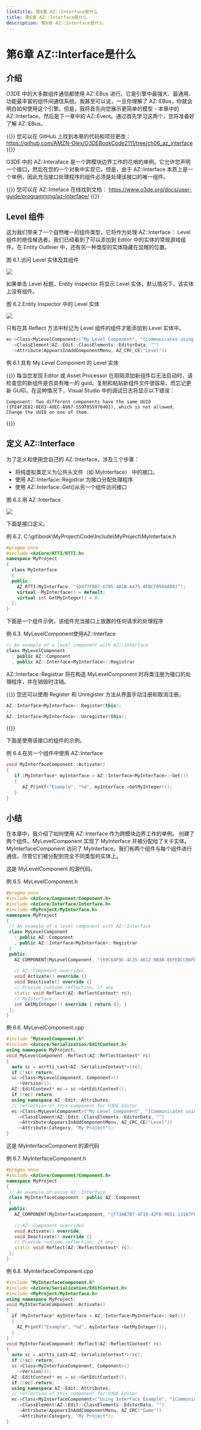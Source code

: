 ```yaml
---
linkTitle: 第6章 AZ::Interface是什么
title: 第6章 AZ::Interface是什么
description: 第6章 AZ::Interface是什么
---
```

# 第6章 AZ::Interface是什么

## 介绍
O3DE 中的大多数组件通信都使用 AZ::EBus 进行。它是引擎中最强大、最通用、功能最丰富的组件间通信系统。我甚至可以说，一旦你理解了 AZ::EBus，你就会明白如何使用这个引擎。但是，我将首先向您展示更简单的模型 - 本章中的 AZ::Interface，然后是下一章中的 AZ::Event。通过首先学习这两个，您将准备好了解 AZ::EBus。

{{<note>}}
您可以在 GitHub 上找到本章的代码和项目更改：
https://github.com/AMZN-Olex/O3DEBookCode2111/tree/ch06_az_interface
{{</note>}}

O3DE 中的 AZ::Interaface 是一个跨模块边界工作的花哨的单例。它允许您声明一个接口，然后在您的一个对象中实现它。但是，由于 AZ::Interface 本质上是一个单例，因此充当接口处理程序的组件必须是处理该接口的唯一组件。

{{<note>}}
您可以在 AZ::Inteface 在线找到文档：
https://www.o3de.org/docs/user-guide/programming/az-interface/
{{</note>}}

## Level 组件
这为我们带来了一个自然唯一的组件类型，它将作为处理 AZ::Interface： Level 组件的绝佳候选者。我们已经看到了可以添加到 Editor 中的实体的常规游戏组件。在 Entity Outliner 中，还有另一种类型的实体隐藏在显眼的位置。

图 6.1.访问 Level 实体及其组件

![](/images/learning-guide/tutorials/o3de-book/Part3/o3de_book_3_3.PNG)

如果单击 Level 标题，Entity Inspector 将显示 Level 实体，默认情况下，该实体上没有组件。

图 6.2.Entity Inspector 中的 Level 实体

![](/images/learning-guide/tutorials/o3de-book/Part3/o3de_book_3_4.PNG)

只有在其 Reflect 方法中标记为 Level 组件的组件才能添加到 Level 实体中。

```c++
ec->Class<MyLevelComponent>("My Level Component", "[Communicates using AZ::Interface]")
  ->ClassElement(AZ::Edit::ClassElements::EditorData, "")
  ->Attribute(AppearsInAddComponentMenu, AZ_CRC_CE("Level"))
```

例 6.1.具有 My Level Component 的 Level 实体

{{<tip>}}
每当您发现 Editor 或 Asset Processor 在刚刚添加新组件后无法启动时，请检查您的新组件是否具有唯一的 guid。复制和粘贴新组件文件很容易，而忘记更新 GUID。在这种情况下，Visual Studio 中的调试日志将显示以下错误：
```
Component: Two different components have the same UUID
({FE4F2E82-8E03-48EC-A967-559705597040}), which is not allowed.
Change the UUID on one of them.
```
{{</tip>}}

## 定义 AZ::Interface
为了定义和使用您自己的 AZ::Interface，涉及三个步骤：
* 将纯虚拟类定义为公共头文件（如 MyInterface） 中的接口。
* 使用 AZ::Interface::Registrar 为接口分配处理程序<MyInterface>
* 使用 AZ::Interface<MyInterface>::Get()从另一个组件访问接口

图 6.3.用 AZ::Interface

![](/images/learning-guide/tutorials/o3de-book/Part3/o3de_book_3_5.PNG)

下面是接口定义。

例 6.2. C:\git\book\MyProject\Code\Include\MyProject\MyInterface.h

```c++
#pragma once
#include <AzCore/RTTI/RTTI.h>
namespace MyProject
{
  class MyInterface
  {
  public:
    AZ_RTTI(MyInterface, "{D477F807-6795-4A1B-A475-AFBCF0584A08}");
    virtual ~MyInterface() = default;
    virtual int GetMyInteger() = 0;
  };
}
```
  
下面是一个组件示例，该组件充当接口上放置的任何请求的处理程序

例 6.3. MyLevelComponent使用AZ::Interface

```c++
// An example of a level component with AZ::Interface
class MyLevelComponent
  : public AZ::Component
  , public AZ::Interface<MyInterface>::Registrar
```

AZ::Interface<MyInterface>::Registrar 将在构造 MyLevelComponent 时将类注册为接口的处理程序，并在销毁时注销。

{{<tip>}}
您还可以使用 Register 和 Unregister 方法从界面手动注册和取消注册。

```c++
AZ::Interface<MyInterface>::Register(this);
// ...
AZ::Interface<MyInterface>::Unregister(this);
```
{{</tip>}}

下面是使用该接口的组件的示例。

例 6.4.在另一个组件中使用 AZ::Interface

```c++
void MyInterfaceComponent::Activate()
{
   if (MyInterface* myInterface = AZ::Interface<MyInterface>::Get())
   {
      AZ_Printf("Example", "%d", myInterface->GetMyInteger());
   }
}
```

## 小结
在本章中，我介绍了如何使用 AZ::Interface 作为跨模块边界工作的单例。 创建了两个组件。MyLevelComponent 实现了 MyInterface 并被分配给了关卡实体。MyInterfaceComponent 访问了 MyInterface。我们有两个组件与每个组件进行通信，尽管它们被分配到完全不同类型的实体上。

这是 MyLevelComponent 的源代码。

例 6.5. MyLevelComponent.h

```c++
#pragma once
#include <AzCore/Component/Component.h>
#include <AzCore/Interface/Interface.h>
#include <MyProject/MyInterface.h>
namespace MyProject
{
 // An example of a level component with AZ::Interface
 class MyLevelComponent
   : public AZ::Component
   , public AZ::Interface<MyInterface>::Registrar
 {
 public:
   AZ_COMPONENT(MyLevelComponent, "{69C64F9C-4C35-4612-9B3B-85FEBCC06FDB}");
   
   // AZ::Component overrides
   void Activate() override {}
   void Deactivate() override {}
   // Provide runtime reflection, if any
   static void Reflect(AZ::ReflectContext* rc);
   // MyInterface
   int GetMyInteger() override { return 42; }
 };
}
```

例 6.6. MyLevelComponent.cpp
```c++
#include "MyLevelComponent.h"
#include <AzCore/Serialization/EditContext.h>
using namespace MyProject;
void MyLevelComponent::Reflect(AZ::ReflectContext* rc)
{
  auto sc = azrtti_cast<AZ::SerializeContext*>(rc);
  if (!sc) return;
  sc->Class<MyLevelComponent, Component>()
    ->Version(1);
  AZ::EditContext* ec = sc->GetEditContext();
  if (!ec) return;
  using namespace AZ::Edit::Attributes;
  // reflection of this component for O3DE Editor
  ec->Class<MyLevelComponent>("My Level Component", "[Communicates using AZ::Interface]")
    ->ClassElement(AZ::Edit::ClassElements::EditorData, "")
    ->Attribute(AppearsInAddComponentMenu, AZ_CRC_CE("Level"))
    ->Attribute(Category, "My Project");
}
```

这是 MyInterfaceComponent 的源代码

例 6.7. MyInterfaceComponent.h

```c++
#pragma once
#include <AzCore/Component/Component.h>
namespace MyProject
{
 // An example of using AZ::Interface
 class MyInterfaceComponent : public AZ::Component
 {
 public:
   AZ_COMPONENT(MyInterfaceComponent, "{F73AB7B7-4F19-42FD-9651-13167FD222A6}");
   
   // AZ::Component overrides
   void Activate() override;
   void Deactivate() override {}
   // Provide runtime reflection, if any
   static void Reflect(AZ::ReflectContext* rc);
 };
}
```

例 6.8. MyInterfaceComponent.cpp
```c++
#include "MyInterfaceComponent.h"
#include <AzCore/Serialization/EditContext.h>
#include <MyProject/MyInterface.h>
using namespace MyProject;
void MyInterfaceComponent::Activate()
{
  if (MyInterface* myInterface = AZ::Interface<MyInterface>::Get())
  {
    AZ_Printf("Example", "%d", myInterface->GetMyInteger());
  }
}
void MyInterfaceComponent::Reflect(AZ::ReflectContext* rc)
{
  auto sc = azrtti_cast<AZ::SerializeContext*>(rc);
  if (!sc) return;
  sc->Class<MyInterfaceComponent, Component>()
    ->Version(1);
  AZ::EditContext* ec = sc->GetEditContext();
  if (!ec) return;
  using namespace AZ::Edit::Attributes;
  // reflection of this component for O3DE Editor
  ec->Class<MyInterfaceComponent>("Using Interface Example", "[Communicates using AZ::Interface]")
    ->ClassElement(AZ::Edit::ClassElements::EditorData, "")
    ->Attribute(AppearsInAddComponentMenu, AZ_CRC("Game"))
    ->Attribute(Category, "My Project");
}
```
